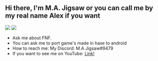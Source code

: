 ## Hi there, I'm M.A. Jigsaw or you can call me by my real name Alex if you want

![](https://github-readme-stats.vercel.app/api/top-langs/?username=MAJigsaw77&hide=Shell,Racket,GLSL&langs_count=8)
![](https://github-readme-stats.vercel.app/api?username=MAJigsaw77&show_icons=true&theme=minimal)

- Ask me about FNF.
- You can ask me to port game's made in haxe to android 
- How to reach me: My Discord: M.A Jigsaw#9479
- If you want to see me on YouTube: [Link!](https://youtube.com/channel/UC2Sk7vtPzOvbVzdVTWrribQ)
